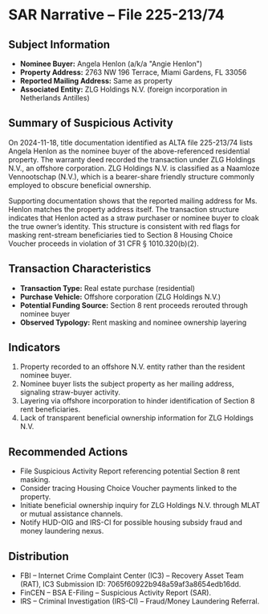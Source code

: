 # SAR Narrative – File 225-213/74

## Subject Information
- **Nominee Buyer:** Angela Henlon (a/k/a "Angie Henlon")
- **Property Address:** 2763 NW 196 Terrace, Miami Gardens, FL 33056
- **Reported Mailing Address:** Same as property
- **Associated Entity:** ZLG Holdings N.V. (foreign incorporation in Netherlands Antilles)

## Summary of Suspicious Activity
On 2024-11-18, title documentation identified as ALTA file 225-213/74 lists Angela Henlon as the nominee buyer of the above-referenced residential property. The warranty deed recorded the transaction under ZLG Holdings N.V., an offshore corporation. ZLG Holdings N.V. is classified as a Naamloze Vennootschap (N.V.), which is a bearer-share friendly structure commonly employed to obscure beneficial ownership.

Supporting documentation shows that the reported mailing address for Ms. Henlon matches the property address itself. The transaction structure indicates that Henlon acted as a straw purchaser or nominee buyer to cloak the true owner’s identity. This structure is consistent with red flags for masking rent-stream beneficiaries tied to Section 8 Housing Choice Voucher proceeds in violation of 31 CFR § 1010.320(b)(2).

## Transaction Characteristics
- **Transaction Type:** Real estate purchase (residential)
- **Purchase Vehicle:** Offshore corporation (ZLG Holdings N.V.)
- **Potential Funding Source:** Section 8 rent proceeds rerouted through nominee buyer
- **Observed Typology:** Rent masking and nominee ownership layering

## Indicators
1. Property recorded to an offshore N.V. entity rather than the resident nominee buyer.
2. Nominee buyer lists the subject property as her mailing address, signaling straw-buyer activity.
3. Layering via offshore incorporation to hinder identification of Section 8 rent beneficiaries.
4. Lack of transparent beneficial ownership information for ZLG Holdings N.V.

## Recommended Actions
- File Suspicious Activity Report referencing potential Section 8 rent masking.
- Consider tracing Housing Choice Voucher payments linked to the property.
- Initiate beneficial ownership inquiry for ZLG Holdings N.V. through MLAT or mutual assistance channels.
- Notify HUD-OIG and IRS-CI for possible housing subsidy fraud and money laundering nexus.

## Distribution
- FBI – Internet Crime Complaint Center (IC3) – Recovery Asset Team (RAT), IC3 Submission ID: 7065f60922b948a59af3a8654edb16dd.
- FinCEN – BSA E-Filing – Suspicious Activity Report (SAR).
- IRS – Criminal Investigation (IRS-CI) – Fraud/Money Laundering Referral.
